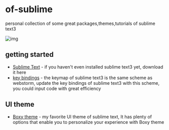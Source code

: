 # of-sublime

personal collection of some great packages,themes,tutorials of sublime text3

![img](https://github.com/elegantspirit/of-sublime/blob/master/assets/sublime.jpg)

## getting started

- [Sublime Text](http://www.sublimetext.com/) - if you haven't even installed sublime text3 yet, download it here
- [key bindings](https://github.com/elegantspirit/of-sublime/blob/master/assets/key-bindings.md) - the keymap of sublime text3 is the same scheme as webstorm, update the key bindings of sublime text3 with this scheme, you could input code with great efficiency

## UI theme

- [Boxy theme]() - my favorite UI theme of sublime text, It has plenty of options that enable you to personalize your experience with Boxy theme
